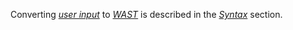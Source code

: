 Converting [*user input*](./../../Representation/User_input.md) to [*WAST*](./../../Representation/Wast.md) is described in the [*Syntax*](./../../Syntax/_.md) section.